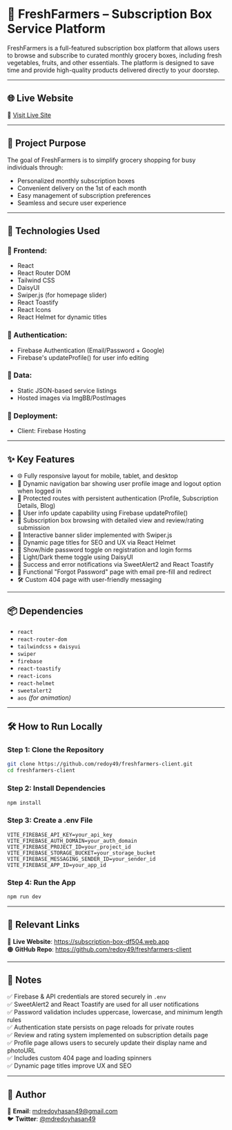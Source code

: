 # 🥬 FreshFarmers – Subscription Box Service Platform

FreshFarmers is a full-featured subscription box platform that allows users to browse and subscribe to curated monthly grocery boxes, including fresh vegetables, fruits, and other essentials. The platform is designed to save time and provide high-quality products delivered directly to your doorstep.

---

## 🌐 Live Website

🔗 [Visit Live Site](https://subscription-box-df504.web.app)

---

## 🎯 Project Purpose

The goal of FreshFarmers is to simplify grocery shopping for busy individuals through:
- Personalized monthly subscription boxes
- Convenient delivery on the 1st of each month
- Easy management of subscription preferences
- Seamless and secure user experience

---

## 🚀 Technologies Used

### 🧩 Frontend:
- React
- React Router DOM
- Tailwind CSS
- DaisyUI
- Swiper.js (for homepage slider)
- React Toastify
- React Icons
- React Helmet for dynamic titles

### 🔐 Authentication:
- Firebase Authentication (Email/Password + Google)
- Firebase's updateProfile() for user info editing

### 🎁 Data:
- Static JSON-based service listings
- Hosted images via ImgBB/PostImages

### 🚀 Deployment:
- Client: Firebase Hosting

---

## ✨ Key Features

- 🌐 Fully responsive layout for mobile, tablet, and desktop  
- 🧭 Dynamic navigation bar showing user profile image and logout option when logged in  
- 👤 Protected routes with persistent authentication (Profile, Subscription Details, Blog)  
- 🔐 User info update capability using Firebase updateProfile()  
- 🧾 Subscription box browsing with detailed view and review/rating submission  
- 🎨 Interactive banner slider implemented with Swiper.js  
- 📌 Dynamic page titles for SEO and UX via React Helmet  
- 🔁 Show/hide password toggle on registration and login forms  
- 🌙 Light/Dark theme toggle using DaisyUI  
- 🎉 Success and error notifications via SweetAlert2 and React Toastify  
- 🧪 Functional "Forgot Password" page with email pre-fill and redirect  
- 🛠 Custom 404 page with user-friendly messaging  

---

## 📦 Dependencies

- `react`  
- `react-router-dom`  
- `tailwindcss` + `daisyui`  
- `swiper`  
- `firebase`  
- `react-toastify`  
- `react-icons`  
- `react-helmet`  
- `sweetalert2`  
- `aos` *(for animation)*  

---

## 🛠️ How to Run Locally

### Step 1: Clone the Repository

```bash
git clone https://github.com/redoy49/freshfarmers-client.git
cd freshfarmers-client
```

### Step 2: Install Dependencies

```bash
npm install
```

### Step 3: Create a .env File

```env
VITE_FIREBASE_API_KEY=your_api_key
VITE_FIREBASE_AUTH_DOMAIN=your_auth_domain
VITE_FIREBASE_PROJECT_ID=your_project_id
VITE_FIREBASE_STORAGE_BUCKET=your_storage_bucket
VITE_FIREBASE_MESSAGING_SENDER_ID=your_sender_id
VITE_FIREBASE_APP_ID=your_app_id
```

### Step 4: Run the App

```bash
npm run dev
```

---

## 🔗 Relevant Links

🔴 **Live Website**: https://subscription-box-df504.web.app  
🟠 **GitHub Repo**: https://github.com/redoy49/freshfarmers-client

---

## 📌 Notes

✅ Firebase & API credentials are stored securely in `.env`  
✅ SweetAlert2 and React Toastify are used for all user notifications  
✅ Password validation includes uppercase, lowercase, and minimum length rules  
✅ Authentication state persists on page reloads for private routes  
✅ Review and rating system implemented on subscription details page  
✅ Profile page allows users to securely update their display name and photoURL  
✅ Includes custom 404 page and loading spinners  
✅ Dynamic page titles improve UX and SEO

---

## 👤 Author

📧 **Email**: mdredoyhasan49@gmail.com  
🐦 **Twitter**: [@mdredoyhasan49](https://twitter.com/mdredoyhasan49)
